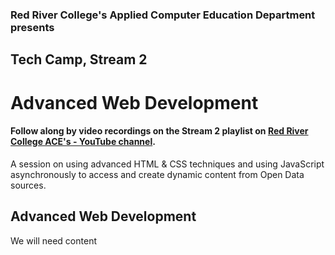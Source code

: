 ### Red River College's Applied Computer Education Department presents  
## Tech Camp, Stream 2
# Advanced Web Development

#### Follow along by video recordings on the Stream 2 playlist on **<a href="https://youtube.com/playlist?list=PL6Izhxz8ouOngvMBaB6csvb17fOvNYhKM" target="_blank">Red River College ACE's - YouTube channel</a>**.  

A session on using advanced HTML & CSS techniques and using JavaScript asynchronously to access and create dynamic content from Open Data sources.

## Advanced Web Development
We will need content
